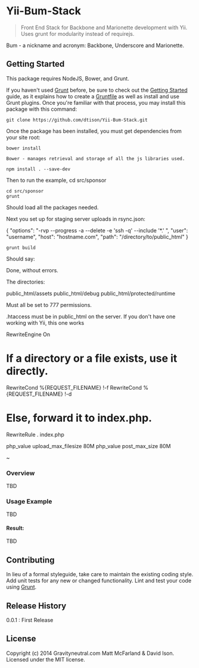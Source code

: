 # Yii-Bum-Stack

> Front End Stack for Backbone and Marionette development with Yii. Uses grunt for modularity instead of requirejs.

Bum - a nickname and acronym: Backbone, Underscore and Marionette.

## Getting Started
This package requires NodeJS, Bower, and Grunt.

If you haven't used [Grunt](http://gruntjs.com/) before, be sure to check out the [Getting Started](http://gruntjs.com/getting-started) guide, as it explains how to create a [Gruntfile](http://gruntjs.com/sample-gruntfile) as well as install and use Grunt plugins. Once you're familiar with that process, you may install this package with this command:

```shell
git clone https://github.com/dtison/Yii-Bum-Stack.git
```

Once the package has been installed, you must get dependencies from your site root:


```shell
bower install

Bower - manages retrieval and storage of all the js libraries used.

npm install . --save-dev
```

Then to run the example, cd src/sponsor

```shell
cd src/sponsor
grunt

```

Should load all the packages needed.


Next you set up for staging server uploads in rsync.json:

{
    "options": "-rvp --progress -a --delete -e 'ssh -q' --include '*.' ",
    "user": "username",
    "host": "hostname.com",
    "path": "/directory/to/public_html"
}


```shell
grunt build

```

Should say:

Done, without errors.

The directories:

public_html/assets
public_html/debug
public_html/protected/runtime

Must all be set to 777 permissions.

.htaccess must be in public_html on the server.  If you don't have one working with Yii, this one works

RewriteEngine On

# If a directory or a file exists, use it directly.
RewriteCond %{REQUEST_FILENAME} !-f
RewriteCond %{REQUEST_FILENAME} !-d

# Else, forward it to index.php.
RewriteRule . index.php

php_value upload_max_filesize 80M
php_value post_max_size 80M


~  


### Overview

TBD

### Usage Example

TBD

#### Result:
TBD


## Contributing
In lieu of a formal styleguide, take care to maintain the existing coding style. Add unit tests for any new or changed functionality. Lint and test your code using [Grunt](http://gruntjs.com/).

## Release History

0.0.1 : First Release

## License
Copyright (c) 2014 Gravityneutral.com Matt McFarland & David Ison. Licensed under the MIT license.
